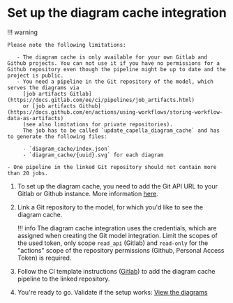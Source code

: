 <!--
 ~ SPDX-FileCopyrightText: Copyright DB Netz AG and the capella-collab-manager contributors
 ~ SPDX-License-Identifier: Apache-2.0
 -->

# Set up the diagram cache integration

!!! warning

    Please note the following limitations:

       - The diagram cache is only available for your own Gitlab and Github projects. You can not use it if you have no permissions for a Github repository even though the pipeline might be up to date and the project is public.
       - You need a pipeline in the Git repository of the model, which serves the diagrams via
         [job artifacts Gitlab](https://docs.gitlab.com/ee/ci/pipelines/job_artifacts.html)
         or [job artifacts Github](https://docs.github.com/en/actions/using-workflows/storing-workflow-data-as-artifacts)
         (see also limitations for private repositories).
         The job has to be called `update_capella_diagram_cache` and has to generate the following files:

         - `diagram_cache/index.json`
         - `diagram_cache/{uuid}.svg` for each diagram

    - One pipeline in the linked Git repository should not contain more than 20 jobs.

1. To set up the diagram cache, you need to add the Git API URL to your Gitlab
   or Github instance. More information
   [here](../../../settings/model-sources/git.md).
1. Link a Git repository to the model, for which you'd like to see the diagram
   cache.
   <!-- prettier-ignore -->
    !!! info
         The diagram cache integration uses the credentials, which are assigned when
         creating the Git model integration. Limit the scopes of the used token, only
         scope `read_api` (Gitlab) and `read-only` for the "actions" scope of the repository permissions (Github, Personal Access Token) is required.

1. Follow the CI template instructions
   ([Gitlab](https://dsd-dbs.github.io/capella-dockerimages/ci-templates/gitlab/diagram-cache/))
   to add the diagram cache pipeline to the linked repository.
1. You're ready to go. Validate if the setup works:
   [View the diagrams](./view_diagram_cache.md)
